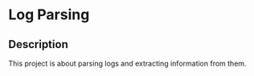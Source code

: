 # Log Parsing

## Description

This project is about parsing logs and extracting information from them.